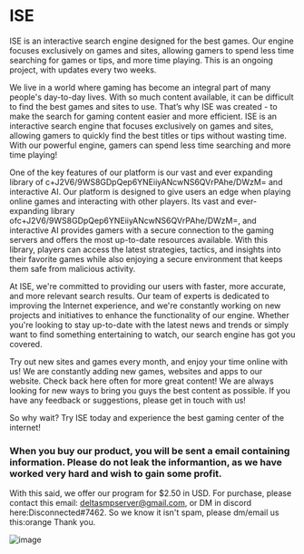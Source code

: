 # ISE
ISE is an interactive search engine designed for the best games. Our engine focuses exclusively on games and sites, allowing gamers to spend less time searching for games or tips, and more time playing. This is an ongoing project, with updates every two weeks.

We live in a world where gaming has become an integral part of many people's day-to-day lives. With so much content available, it can be difficult to find the best games and sites to use. That’s why ISE was created - to make the search for gaming content easier and more efficient. ISE is an interactive search engine that focuses exclusively on games and sites, allowing gamers to quickly find the best titles or tips without wasting time. With our powerful engine, gamers can spend less time searching and more time playing!

One of the key features of our platform is our vast and ever expanding library of c+J2V6/9WS8GDpQep6YNEiiyANcwNS6QVrPAhe/DWzM=  and interactive AI. Our platform is designed to give users an edge when playing online games and interacting with other players. Its vast and ever-expanding library ofc+J2V6/9WS8GDpQep6YNEiiyANcwNS6QVrPAhe/DWzM=, and interactive AI provides gamers with a secure connection to the gaming servers and offers the most up-to-date resources available. With this library, players can access the latest strategies, tactics, and insights into their favorite games while also enjoying a secure environment that keeps them safe from malicious activity.


At ISE, we're committed to providing our users with faster, more accurate, and more relevant search results. Our team of experts is dedicated to improving the Internet experience, and we're constantly working on new projects and initiatives to enhance the functionality of our engine. Whether you're looking to stay up-to-date with the latest news and trends or simply want to find something entertaining to watch, our search engine has got you covered.

Try out new sites and games every month, and enjoy your time online with us! We are constantly adding new games, websites and apps to our website. Check back here often for more great content! We are always looking for new ways to bring you guys the best content as possible. If you have any feedback or suggestions, please get in touch with us!

So why wait? Try ISE today and experience the best gaming center of the internet! 

<h3> When you buy our product, you will be sent a email containing information. Please do not leak the informantion, as we have worked very hard and wish to gain some profit. </h3>

With this said, we offer our program for $2.50 in USD. For purchase, please contact this email: deltasmpserver@gmail.com, or DM in discord here:Disconnected#7462. So we know it isn't spam, please dm/email us this:orange
Thank you.



![image](https://user-images.githubusercontent.com/119422049/227273843-6579eab2-480f-41d8-bd32-95f4129f868c.png)

